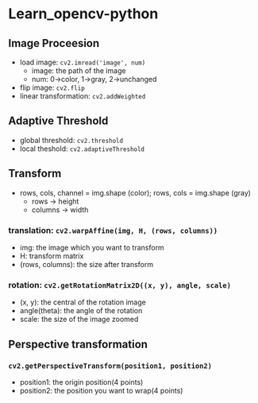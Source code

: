 # Learn_opencv-python

## Image Proceesion
* load image: ``cv2.imread('image', num)``
	* image: the path of the image
	* num: 0->color, 1->gray, 2->unchanged
* flip image: ``cv2.flip``
* linear transformation: ``cv2.addWeighted``

## Adaptive Threshold
* global threshold: ``cv2.threshold``
* local theshold: ``cv2.adaptiveThreshold``

## Transform
* rows, cols, channel = img.shape (color); rows, cols = img.shape (gray)
    * rows -> height   
    * columns -> width

### translation: ``cv2.warpAffine(img, H, (rows, columns))``
* img: the image which you want to transform
* H: transform matrix
* (rows, columns): the size after transform

### rotation: ``cv2.getRotationMatrix2D((x, y), angle, scale)``
* (x, y): the central of the rotation image
* angle(theta): the angle of the rotation
* scale: the size of the image zoomed

## Perspective transformation
### ``cv2.getPerspectiveTransform(position1, position2)``
* position1: the origin position(4 points)
* position2: the position you want to wrap(4 points)